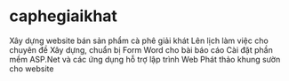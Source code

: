 # caphegiaikhat
Xây dựng website bán sản phẩm cà phê giải khát
Lên lịch làm việc cho chuyên đề
Xây dựng, chuẩn bị Form Word cho bài báo cáo
Cài đặt phần mềm ASP.Net và các ứng dụng hỗ trợ lập trình Web
Phát thảo khung sườn cho website

